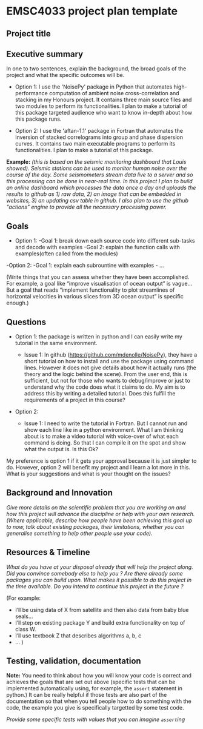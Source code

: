 # EMSC4033 project plan template

## Project title

## Executive summary

In one to two sentences, explain the background, the broad goals of the project and what the specific outcomes will be.

- Option 1: I use the 'NoisePy' package in Python that automates high-performance computation of ambient noise cross-correlation and stacking in my Honours project. It contains three main source files and two modules to perform its functionalities. I plan to make a tutorial of this package targeted audience who want to know in-depth about how this package runs. 

- Option 2: I use the 'aftan-1.1' package in Fortran that automates the inversion of stacked correlograms into group and phase dispersion curves. It contains two main executable programs to perform its functionalities. I plan to make a tutorial of this package. 

**Example:** _(this is based on the seismic monitoring dashboard that Louis showed). Seismic stations can be used to monitor human noise over the course of the day. Some seismometers stream data live to a server and so this processing can be done in near-real time. In this project I plan to build an online dashboard which processes the data once a day and uploads the results to github as 1) raw data, 2) an image that can be embedded in websites, 3) an updating csv table in github. I also plan to use the github "actions" engine to provide all the necessary processing power._

## Goals

- Option 1: 
    -Goal 1: break down each source code into different sub-tasks and decode with examples
    -Goal 2: explain the function calls with examples(often called from the modules) 

-Option 2: 
    -Goal 1: explain each subrountine with examples
    - ...

(Write things that you can assess whether they have been accomplished. For example, a goal like “improve visualisation of ocean output” is vague... But a goal that reads “implement functionality to plot streamlines of horizontal velocities in various slices from 3D ocean output” is specific enough.)

## Questions
- Option 1: the package is written in python and I can easily write my tutorial in the same environment. 
    - Issue 1: In github (https://github.com/mdenolle/NoisePy), they have a short tutorial on how to install and use the package using command lines. However it 
               does not give details about how it actually runs (the theory and the logic behind the scene). From the user end, this is sufficient, but not for 
               those who wants to debug/improve or just to understand why the code does what it claims to do. My aim is to address this by writing a detailed
               tutorial. Does this fulfill the requirements of a project in this course?
 
- Option 2: 
     - Issue 1: I need to write the tutorial in Fortran. But I cannot run and show each line like in a python environment. What I am thinking about is to make a                     video tutorial with voice-over of what each command is doing. So that I can compile it on the spot and show what the output is. Is this Ok?

My preference is option 1 if it gets your approval because it is just simpler to do. However, option 2 will benefit my project and I learn a lot more in this. 
What is your suggestions and what is your thought on the issues? 


## Background and Innovation  

_Give more details on the scientific problem that you are working on and how this project will advance the discipline or help with your own research.
(Where applicable, describe how people have been achieving this goal up to now, talk about existing packages, their limitations, whether you can generalise something to help other people use your code)._

## Resources & Timeline

_What do you have at your disposal already that will help the project along. Did you convince somebody else to help you ? Are there already some packages you can build upon. What makes it possible to do this project in the time available. Do you intend to continue this project in the future ?_

(For example:
  - I’ll be using data of X from satellite and then also data from baby blue seals…
  - I’ll step on existing package Y and build extra functionality on top of class W.
  - I’ll use textbook Z that describes algorithms a, b, c
  - …
)

## Testing, validation, documentation

**Note:** You need to think about how you will know your code is correct and achieves the goals that are set out above (specific tests that can be implemented automatically using, for example, the `assert` statement in python.)  It can be really helpful if those tests are also part of the documentation so that when you tell people how to do something with the code, the example you give is specifically targetted by some test code.

_Provide some specific tests with values that you can imagine `assert`ing_

